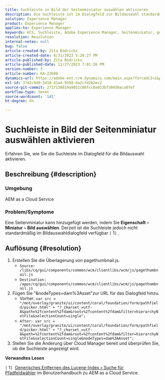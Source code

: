 ```yaml
---
title: Suchleiste in Bild der Seitenminiatur auswählen aktivieren
description: Die Suchleiste ist im Dialogfeld zur Bildauswahl standardmäßig nicht verfügbar.
solution: Experience Manager
product: Experience Manager
applies-to: Experience Manager
keywords: KCS, Suchleiste, Adobe Experience Manager, Seitenminiatur, generischer Lucene-Index
resolution: Resolution
internal-notes: null
bug: false
article-created-by: Zita Rodricks
article-created-date: 8/31/2023 5:28:27 PM
article-published-by: Zita Rodricks
article-published-date: 11/27/2023 7:01:26 PM
version-number: 3
article-number: KA-22690
dynamics-url: https://adobe-ent.crm.dynamics.com/main.aspx?forceUCI=1&pagetype=entityrecord&etn=knowledgearticle&id=ec0c2ac5-2348-ee11-be6d-6045bd0061cb
exl-id: 3742c9d0-3410-41a4-9358-da2cfd2b2ec2
source-git-commit: 2717138819a9851c08fcc0a013bf38450aca8fef
workflow-type: tm+mt
source-wordcount: '141'
ht-degree: 6%

---
```


# Suchleiste in Bild der Seitenminiatur auswählen aktivieren


Erfahren Sie, wie Sie die Suchleiste im Dialogfeld für die Bildauswahl aktivieren.

## Beschreibung {#description}


### Umgebung

AEM as a Cloud Service

### Problem/Symptome

Eine Seitenminiatur kann hinzugefügt werden, indem Sie <b>Eigenschaft</b> `>`  <b>Miniatur</b> `>`  <b>Bild auswählen</b>. Derzeit ist die Suchleiste jedoch nicht standardmäßig im Bildauswahldialogfeld verfügbar `[` 1`]` .






## Auflösung {#resolution}


1. Erstellen Sie die Überlagerung von pagethumbnail.js.
   - `Source: /libs/cq/gui/components/common/wcm/clientlibs/wcm/js/pagethumbnail.js`
   - `Destination: /apps/cq/gui/components/common/wcm/clientlibs/wcm/js/pagethumbnail.js`
2. Fügen Sie &quot;&amp;nodeTypes=dam%3Asset&quot;zur URL für das Dialogfeld hinzu.
   - Vorher: `var src = "/mnt/overlay/granite/ui/content/coral/foundation/form/pathfield/picker.html" + "?_charset_=utf-8&path=%2fcontent%2fdam&root=%2fcontent%2fdam&filter=hierarchyNotFile&selectionCount=single";`
   - `After: var src = "/mnt/overlay/granite/ui/content/coral/foundation/form/pathfield/picker.html" + "?_charset_=utf-8&path=%2fcontent%2fdam&root=%2fcontent%2fdam&filter=hierarchyNotFile&selectionCount=single&nodeTypes=dam%3AAsset";`
3. Stellen Sie die Änderung über Cloud Manager bereit und überprüfen Sie, ob die Suchleiste angezeigt wird.




<b>Verwandtes Lesen</b>

`[` 1`]`  [Generisches Entfernen des Lucene-Index `>`  Suche für Pfadfeldwähler](https://experienceleague.adobe.com/docs/experience-manager-cloud-service/content/operations/removal-generic-lucene-index.html?lang=en#author-instance) im Benutzerhandbuch zu AEM as a Cloud Service.
